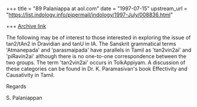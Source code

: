 +++
title = "89 Palaniappa at aol.com"
date = "1997-07-15"
upstream_url = "https://list.indology.info/pipermail/indology/1997-July/008836.html"

+++
[Archive link](https://list.indology.info/pipermail/indology/1997-July/008836.html)

The following may be of interest to those interested in exploring the issue
of  tan2/tAn2 in Dravidian and tanU in IA. The Sanskrit grammatical terms
'Atmanepada' and 'parasmaipada' have parallels in Tamil as 'tan2vin2ai' and
'piRavin2ai' although there is no one-to-one correspondence between the two
groups. The term 'tan2vin2ai' occurs in TolkAppiyam. A discussion of these
categories can be found in Dr. K. Paramasivan's book Effectivity and
Causativity in Tamil.

Regards

S. Palaniappan






